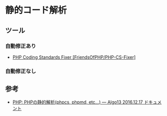 # 静的コード解析

## ツール
### 自動修正あり
- [PHP Coding Standards Fixer [FriendsOfPHP/PHP-CS-Fixer]](https://github.com/FriendsOfPHP/PHP-CS-Fixer)

### 自動修正なし

## 参考
- [PHP: PHPの静的解析(phpcs, phpmd, etc...) — Algo13 2016.12.17 ドキュメント](http://algo13.net/php/tips/static-analysis.html)
